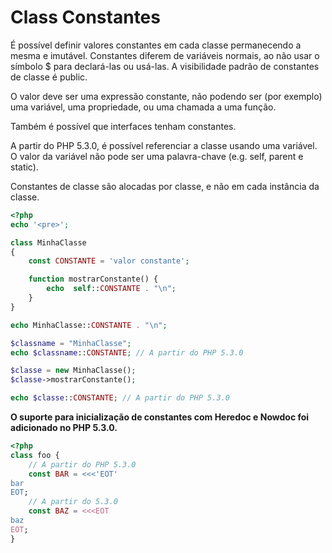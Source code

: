 # Class Constantes

É possível definir valores constantes em cada classe permanecendo a mesma e imutável. Constantes diferem de variáveis normais, ao não usar o símbolo $ para declará-las ou usá-las. A visibilidade padrão de constantes de classe é public.

O valor deve ser uma expressão constante, não podendo ser (por exemplo) uma variável, uma propriedade, ou uma chamada a uma função.

Também é possível que interfaces tenham constantes.

A partir do PHP 5.3.0, é possível referenciar a classe usando uma variável. O valor da variável não pode ser uma palavra-chave (e.g. self, parent e static).

Constantes de classe são alocadas por classe, e não em cada instância da classe.

```php
<?php
echo '<pre>';

class MinhaClasse
{
    const CONSTANTE = 'valor constante';

    function mostrarConstante() {
        echo  self::CONSTANTE . "\n";
    }
}

echo MinhaClasse::CONSTANTE . "\n";

$classname = "MinhaClasse";
echo $classname::CONSTANTE; // A partir do PHP 5.3.0

$classe = new MinhaClasse();
$classe->mostrarConstante();

echo $classe::CONSTANTE; // A partir do PHP 5.3.0

```


**O suporte para inicialização de constantes com Heredoc e Nowdoc foi adicionado no PHP 5.3.0.**

```php
<?php
class foo {
    // A partir do PHP 5.3.0
    const BAR = <<<'EOT'
bar
EOT;
    // A partir do 5.3.0
    const BAZ = <<<EOT
baz
EOT;
}
```
